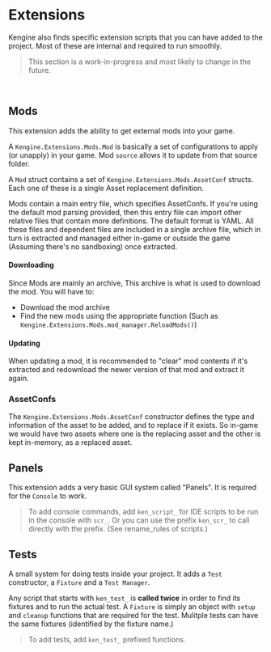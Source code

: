 # Extensions

Kengine also finds specific extension scripts that you can have added to the project.
Most of these are internal and required to run smoothly.

> This section is a work-in-progress and most likely to change in the future.

&nbsp;

## Mods

This extension adds the ability to get external mods into your game.

A `Kengine.Extensions.Mods.Mod` is basically a set of configurations to apply (or unapply) in your game. Mod `source` allows it to update from that source folder.

A `Mod` struct contains a set of `Kengine.Extensions.Mods.AssetConf` structs. Each one of these is a single Asset replacement definition.

Mods contain a main entry file, which specifies AssetConfs. If you're using the default mod parsing provided, then this entry file can import other relative files that contain more definitions. The default format is YAML. All these files and dependent files are included in a single archive file, which in turn is extracted and managed either in-game or outside the game (Assuming there's no sandboxing) once extracted.

#### Downloading

Since Mods are mainly an archive, This archive is what is used to download the mod. You will have to:
- Download the mod archive
- Find the new mods using the appropriate function (Such as `Kengine.Extensions.Mods.mod_manager.ReloadMods()`)

#### Updating

When updating a mod, it is recommended to "clear" mod contents if it's extracted and redownload the newer version of that mod and extract it again.

### AssetConfs

The `Kengine.Extensions.Mods.AssetConf` constructor defines the type and information of the asset to be added, and to replace if it exists. So in-game we would have two assets where one is the replacing asset and the other is kept in-memory, as a replaced asset.


## Panels

This extension adds a very basic GUI system called "Panels". It is required for the `Console` to work. 

> To add console commands, add `ken_script_` for IDE scripts to be run in the console with `scr_`.
> Or you can use the prefix `ken_scr_` to call directly with the prefix. (See rename_rules of scripts.)


## Tests

A small system for doing tests inside your project. It adds a `Test` constructor, a `Fixture` and a `Test Manager`.

Any script that starts with `ken_test_` is **called twice** in order to find its fixtures and to run the actual test.
A `Fixture` is simply an object with `setup` and `cleanup` functions that are required for the test. Mulitple tests can have the same fixtures (identified by the fixture name.)

> To add tests, add `ken_test_` prefixed functions.

